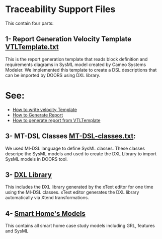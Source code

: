 # Traceability Support Files
This contain four parts:


## 1- Report Generation Velocity Template [VTLTemplate.txt](VTLTemplate.txt)
This is the report generation template that reads block definition and requirements diagrams in SysML model created by Cameo Systems Modeler. 
We implemented this template to create a DSL descriptions that can be imported by DOORS using DXL library. 

# See:
- [How to write velocity Template](https://velocity.apache.org/engine/devel/user-guide.html)
- [How to Generate Report](https://docs.nomagic.com/display/MD190/Report+Wizard)
- [How to generate report from VTLTemplate](steps.md)


## 3- MT-DSL Classes [MT-DSL-classes.txt](MI_DSL_Classes.txt):
We used MI-DSL language to define SysML classes. These classes descripe the SysML models and used to create the DXL Library to import SysML models in DOORS tool. 

## 3- [DXL Library](https://github.com/Smart-Contract-Modelling-uOttawa/Traceability/tree/main/CGS4Adaptation/DXL%20Library%20for%20SysML%20Model)
This includes the DXL library generated by the xText editor for one time using the MI-DSL classes. xText editor generates the DXL library automatically via Xtend transformations.

## 4- [Smart Home's Models](Models/README.md)
This contains all smart home case study models including GRL, features and SysML 



